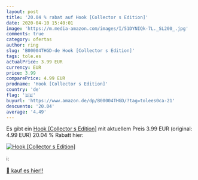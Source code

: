 ```yaml
---
layout: post
title: '20.04 % rabat auf Hook [Collector s Edition]'
date: 2020-04-10 15:40:01
image: 'https://m.media-amazon.com/images/I/51DYNIQk-7L._SL200_.jpg'
comments: true
category: ofertas
author: ring
slug: 'B00004THGD-de Hook [Collector s Edition]'
tags: tole.es
actualPrice: 3.99 EUR
currency: EUR
price: 3.99
comparePrice: 4.99 EUR
prodname: 'Hook [Collector s Edition]'
country: 'de'
flag: '🇩🇪'
buyurl: 'https://www.amazon.de/dp/B00004THGD/?tag=tolees0ca-21'
descuento: '20.04'
average: '4.49'
---
```


Es gibt ein [Hook [Collector s Edition]](https://www.amazon.de/dp/B00004THGD/?tag=tolees0ca-21) mit aktuellem Preis 3.99 EUR (original: 4.99 EUR) 20.04 % Rabatt hier:

[![Hook [Collector s Edition]](https://m.media-amazon.com/images/I/51DYNIQk-7L._SL200_.jpg)](https://www.amazon.de/dp/B00004THGD/?tag=tolees0ca-21)

ℹ️:


[🛒 kauf es hier!!](https://www.amazon.de/dp/B00004THGD/?tag=tolees0ca-21)
